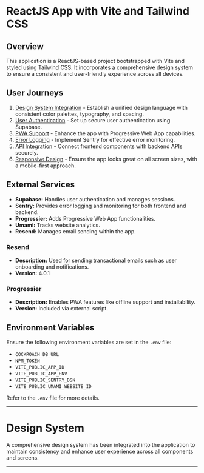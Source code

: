# ReactJS App with Vite and Tailwind CSS

## Overview

This application is a ReactJS-based project bootstrapped with Vite and styled using Tailwind CSS. It incorporates a comprehensive design system to ensure a consistent and user-friendly experience across all devices.

## User Journeys

1. [Design System Integration](docs/journeys/design-system-integration.md) - Establish a unified design language with consistent color palettes, typography, and spacing.
2. [User Authentication](docs/journeys/user-authentication.md) - Set up secure user authentication using Supabase.
3. [PWA Support](docs/journeys/pwa-support.md) - Enhance the app with Progressive Web App capabilities.
4. [Error Logging](docs/journeys/error-logging.md) - Implement Sentry for effective error monitoring.
5. [API Integration](docs/journeys/api-integration.md) - Connect frontend components with backend APIs securely.
6. [Responsive Design](docs/journeys/responsive-design.md) - Ensure the app looks great on all screen sizes, with a mobile-first approach.

## External Services

- **Supabase:** Handles user authentication and manages sessions.
- **Sentry:** Provides error logging and monitoring for both frontend and backend.
- **Progressier:** Adds Progressive Web App functionalities.
- **Umami:** Tracks website analytics.
- **Resend:** Manages email sending within the app.

### Resend

- **Description:** Used for sending transactional emails such as user onboarding and notifications.
- **Version:** 4.0.1

### Progressier

- **Description:** Enables PWA features like offline support and installability.
- **Version:** Included via external script.

## Environment Variables

Ensure the following environment variables are set in the `.env` file:

- `COCKROACH_DB_URL`
- `NPM_TOKEN`
- `VITE_PUBLIC_APP_ID`
- `VITE_PUBLIC_APP_ENV`
- `VITE_PUBLIC_SENTRY_DSN`
- `VITE_PUBLIC_UMAMI_WEBSITE_ID`

Refer to the `.env` file for more details.

---
# Design System

A comprehensive design system has been integrated into the application to maintain consistency and enhance user experience across all components and screens.

---